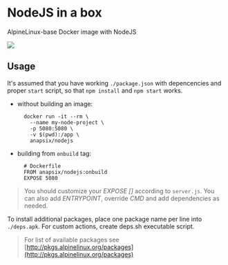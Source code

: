 # NodeJS in a box

AlpineLinux-base Docker image with NodeJS

[![](https://badge.imagelayers.io/anapsix/nodejs:latest.svg)](https://imagelayers.io/?images=anapsix/nodejs:latest)

## Usage

It's assumed that you have working `./package.json` with depencencies and proper `start` script, so that `npm install` and `npm start` works.

- without building an image:

        docker run -it --rm \
          --name my-node-project \
          -p 5080:5080 \
          -v $(pwd):/app \
          anapsix/nodejs

- building from `onbuild` tag:

        # Dockerfile
        FROM anapsix/nodejs:onbuild
        EXPOSE 5080

> You should customize your _EXPOSE []_ according to `server.js`.
> You can also add _ENTRYPOINT_, override _CMD_ and add dependencies as needed.

To install additional packages, place one package name per line into `./deps.apk`.
For custom actions, create deps.sh executable script.

> For list of available packages see [http://pkgs.alpinelinux.org/packages](http://pkgs.alpinelinux.org/packages)
